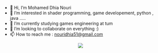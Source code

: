 - 👋 Hi, I’m Mohamed Dhia Nouri
- 👀 I’m interested in shader programming, game developement, python , java .....
- 🌱 I’m currently studying games engineering at tum
- 💞️ I’m looking to collaborate on everything :)
- 📫 How to reach me : nouridhia51@gmail.com

<p align="center">
  <img src="https://capsule-render.vercel.app/api?text=Hey Everyone!🕹️&animation=fadeIn&type=waving&color=gradient&height=100"/>
</p>
